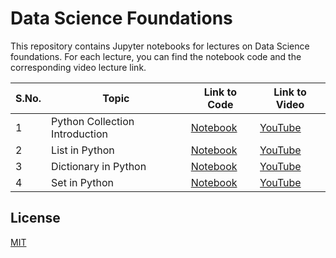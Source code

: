 # Data Science Foundations

This repository contains Jupyter notebooks for lectures on Data Science foundations. For each lecture, you can find the notebook code and the corresponding video lecture link.

| S.No. | Topic | Link to Code | Link to Video |
|-------|-------|--------------|---------------|
| 1     | Python Collection Introduction | [Notebook](./a_python_collections.ipynb)| [YouTube](https://youtu.be/4e9AUEjsTdU) |
| 2     | List in Python | [Notebook](./b_python_list.ipynb) | [YouTube](https://youtu.be/eHHTcMjxdsI) |
| 3     | Dictionary in Python | [Notebook](./c_python_dictionary.ipynb) | [YouTube](https://youtu.be/xahz4B3AkZ8) |
| 4     | Set in Python | [Notebook](./d_python_set.ipynb) | [YouTube](https://youtu.be/NgWCQ2JFd6Q) |


## License

[MIT](./LICENSE)

